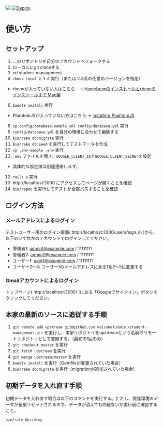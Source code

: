 
![](https://s3-us-west-2.amazonaws.com/wordpressimageawesome/wp-content/uploads/2016/05/20233805/92833ef89335452c5c76c529fe8430b2.png)
[![Deploy](https://www.herokucdn.com/deploy/button.png)](https://heroku.com/deploy)
# 使い方

## セットアップ
1. このリポジトリを自分のアカウントへフォークする
2. ローカルにgit cloneする
3. cd student-management
4. `rbenv local 2.3.0` 実行（または 2.3系の任意のバージョンを指定）
  -  rbenvが入っていない人はこちら　→ [Homebrewのインストールとrbenvのインストールまで Mac編](http://qiita.com/issobero/items/e0443b79da117ed48294)
6. `bundle install` 実行
  - PhantomJSが入っていない方はこちら → [Installing PhantomJS](https://github.com/teampoltergeist/poltergeist#installing-phantomjs)
8. `cp config/database-sample.yml config/database.yml` 実行
9. `config/database.yml` を自分の環境に合わせて編集する
10. `bin/rake db:migrate` 実行
11. `bin/rake db:seed` を実行してテストデータを作成
12. `cp .env-sample .env` 実行
12. `.env` ファイルを開き、`GOOGLE_CLIENT_ID`と`GOOGLE_CLIENT_SECRET`を設定
  - 具体的な設定値は別途連絡します。
12. `rails s` 実行
13. http://localhost:3000 にアクセスしてページが開くことを確認
14. `bin/rspec` を実行してテストが全部パスすることを確認

## ログイン方法

### メールアドレスによるログイン

テストユーザー用のログイン画面( http://localhost:3000/users/sign_in )から、以下のいずれかのアカウントでログインしてください。

- 管理者1: admin1@example.com / 11111111
- 管理者2: admin2@example.com / 11111111
- ユーザー1: user1@example.com / 11111111
- ユーザー2～5: ユーザー1のメールアドレスにある1を2～5に変更する

### Gmailアカウントによるログイン

トップページ( http://localhost:3000/ )にある「Googleでサインイン」ボタンをクリックしてください。

## 本家の最新のソースに追従する手順

1. `git remote add upstream git@github.com:keisukefunatsu/student-management.git` を実行し、本家リポジトリをupstreamという名前のリモートリポジトリとして登録する。（最初の1回のみ）
2. `git checkout master` を実行
3. `git fetch upstream` を実行
4. `git merge upstream/master` を実行
5. `bundle install` を実行（Gemfileが変更されていた場合）
6. `bin/rake db:migrate` を実行（migrationが追加されていた場合）

## 初期データを入れ直す手順

初期データを入れ直す場合は以下のコマンドを実行する。ただし、開発環境のデータが全部リセットされるので、データが消えても問題ないか実行前に確認すること。

`bin/rake db:setup`
